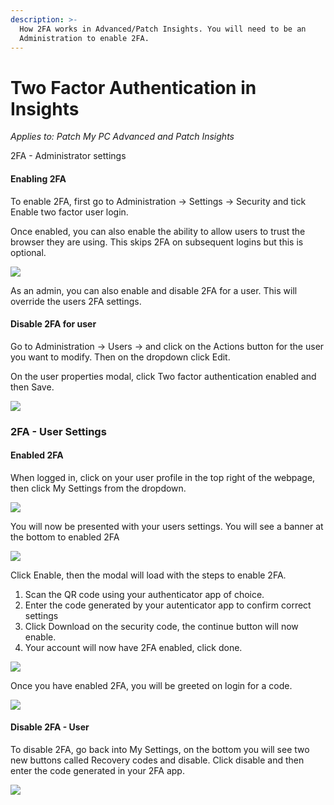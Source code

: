 ```yaml
---
description: >-
  How 2FA works in Advanced/Patch Insights. You will need to be an
  Administration to enable 2FA.
---
```


# Two Factor Authentication in Insights

_Applies to: Patch My PC Advanced and Patch Insights_

2FA - Administrator settings

#### Enabling 2FA

To enable 2FA, first go to Administration -> Settings -> Security and tick Enable two factor user login.

Once enabled, you can also enable the ability to allow users to trust the browser they are using. This skips 2FA on subsequent logins but this is optional.

![](/_images/image-(320).png)

As an admin, you can also enable and disable 2FA for a user. This will override the users 2FA settings.

#### Disable 2FA for user

Go to Administration -> Users -> and click on the Actions button for the user you want to modify. Then on the dropdown click Edit.

On the user properties modal, click Two factor authentication enabled and then Save.

![](/_images/image-(328).png)

### 2FA - User Settings

#### Enabled 2FA

When logged in, click on your user profile in the top right of the webpage, then click My Settings from the dropdown.

![](/_images/image-(321).png)

You will now be presented with your users settings. You will see a banner at the bottom to enabled 2FA

![](/_images/image-(322).png)

Click Enable, then the modal will load with the steps to enable 2FA.

1. Scan the QR code using your authenticator app of choice.
2. Enter the code generated by your autenticator app to confirm correct settings
3. Click Download on the security code, the continue button will now enable.
4. Your account will now have 2FA enabled, click done.

![](/_images/image-(332).png)

Once you have enabled 2FA, you will be greeted on login for a code.

![](/_images/image-(325).png)

#### Disable 2FA - User

To disable 2FA, go back into My Settings, on the bottom you will see two new buttons called Recovery codes and disable. Click disable and then enter the code generated in your 2FA app.

![](/_images/image-(329).png)